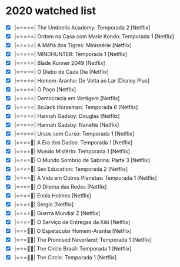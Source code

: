 # 2020 watched list

- [x] |⭐⭐⭐⭐⭐| The Umbrella Academy: Temporada 2  [Netflix]
- [x] |⭐⭐⭐⭐⭐| Ordem na Casa com Marie Kondo: Temporada 1 [Netflix]
- [x] |⭐⭐⭐⭐⭐| A Máfia dos Tigres: Minissérie [Netflix]
- [x] |⭐⭐⭐⭐⭐| MINDHUNTER: Temporada 1  [Netflix]
- [x] |⭐⭐⭐⭐⭐| Blade Runner 2049  [Netflix]
- [x] |⭐⭐⭐⭐⭐| O Diabo de Cada Dia  [Netflix]
- [x] |⭐⭐⭐⭐⭐| Homem-Aranha: De Volta ao Lar  [Disney Plus]
- [x] |⭐⭐⭐⭐⭐| O Poço [Netflix]
- [x] |⭐⭐⭐⭐⭐| Democracia em Vertigem [Netflix]
- [x] |⭐⭐⭐⭐⭐| BoJack Horseman: Temporada 6 [Netflix]
- [x] |⭐⭐⭐⭐⭐| Hannah Gadsby: Douglas [Netflix]
- [x] |⭐⭐⭐⭐⭐| Hannah Gadsby: Nanette [Netflix]
- [x] |⭐⭐⭐⭐⭐| Ursos sem Curso: Temporada 1 [Netflix]
- [x] |⭐⭐⭐⭐💢| A Era dos Dados: Temporada 1 [Netflix]
- [x] |⭐⭐⭐⭐💢| Mundo Mistério: Temporada 1  [Netflix]
- [x] |⭐⭐⭐⭐💢| O Mundo Sombrio de Sabrina: Parte 3  [Netflix]
- [x] |⭐⭐⭐⭐💢| Sex Education: Temporada 2 [Netflix]
- [x] |⭐⭐⭐⭐💢| A Vida em Outros Planetas: Temporada 1 [Netflix]
- [x] |⭐⭐⭐⭐💢| O Dilema das Redes [Netflix]
- [x] |⭐⭐⭐⭐💢| Enola Holmes [Netflix]
- [x] |⭐⭐⭐⭐💢| Sergio [Netflix]
- [x] |⭐⭐⭐⭐💢| Guerra Mundial Z [Netflix]
- [x] |⭐⭐⭐⭐💢| O Serviço de Entregas da Kiki  [Netflix]
- [x] |⭐⭐⭐💢💢| O Espetacular Homem-Aranha [Netflix]
- [x] |⭐⭐⭐💢💢| The Promised Neverland: Temporada 1  [Netflix]
- [x] |⭐⭐⭐💢💢| The Circle Brasil: Temporada 1 [Netflix]
- [x] |⭐⭐⭐💢💢| The Circle: Temporada 1  [Netflix]